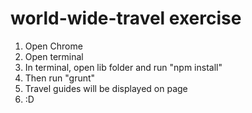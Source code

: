 # world-wide-travel exercise

1. Open Chrome
2. Open terminal
3. In terminal, open lib folder and run "npm install"
4. Then run "grunt"
5. Travel guides will be displayed on page
6. :D
